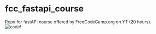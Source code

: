 # fcc_fastapi_course

Repo for fastAPI course offered by FreeCodeCamp.org on YT (20 hours).
![code!](https://github.com/k-zehnder/explore_ray/blob/main/docs/images/speed_test.png)
